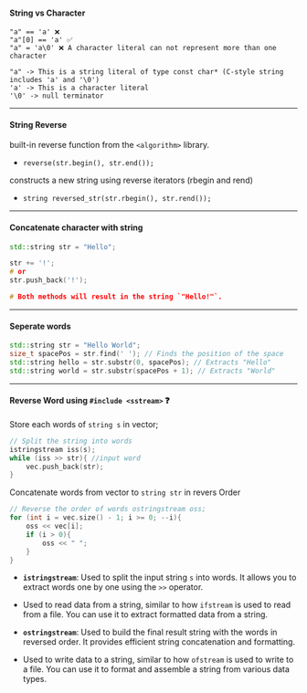 
#### String vs Character
```
"a" == 'a' ❌  
"a"[0] == 'a' ✅
"a" = 'a\0' ❌ A character literal can not represent more than one character

"a" -> This is a string literal of type const char* (C-style string includes 'a' and '\0')
'a' -> This is a character literal
'\0' -> null terminator
```

---
#### String Reverse
built-in reverse function from the `<algorithm>` library.
- `reverse(str.begin(), str.end());`

constructs a new string using reverse iterators (rbegin and rend)
- `string reversed_str(str.rbegin(), str.rend());`

---

#### Concatenate character with string
```cpp
std::string str = "Hello";

str += '!';
# or
str.push_back('!');

# Both methods will result in the string `"Hello!"`.
```

---
#### Seperate words

```cpp
std::string str = "Hello World"; 
size_t spacePos = str.find(' '); // Finds the position of the space 
std::string hello = str.substr(0, spacePos); // Extracts "Hello" 
std::string world = str.substr(spacePos + 1); // Extracts "World"
```

---
#### Reverse Word using  `#include <sstream>` ❓

Store each words of `string s` in vector;
```cpp
// Split the string into words
istringstream iss(s);
while (iss >> str){ //input word
	vec.push_back(str); 
}
```

Concatenate words from vector to  `string str` in revers Order
```cpp
// Reverse the order of words ostringstream oss;
for (int i = vec.size() - 1; i >= 0; --i){
	oss << vec[i];
	if (i > 0){
		oss << " ";
	} 
}
```


- **`istringstream`**: Used to split the input string `s` into words. It allows you to extract words one by one using the `>>` operator.
- Used to read data from a string, similar to how `ifstream` is used to read from a file. You can use it to extract formatted data from a string.

- **`ostringstream`**: Used to build the final result string with the words in reversed order. It provides efficient string concatenation and formatting.
- Used to write data to a string, similar to how `ofstream` is used to write to a file.  You can use it to format and assemble a string from various data types.